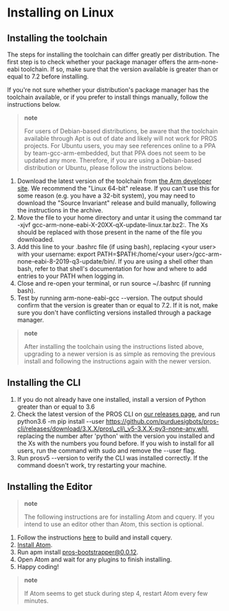 Installing on Linux
===================

Installing the toolchain
------------------------

The steps for installing the toolchain can differ greatly per
distribution. The first step is to check whether your package manager
offers the arm-none-eabi toolchain. If so, make sure that the version
available is greater than or equal to 7.2 before installing.

If you're not sure whether your distribution's package manager has the
toolchain available, or if you prefer to install things manually, follow
the instructions below.

> **note**
>
> For users of Debian-based distributions, be aware that the toolchain
> available through Apt is out of date and likely will not work for PROS
> projects. For Ubuntu users, you may see references online to a PPA by
> team-gcc-arm-embedded, but that PPA does not seem to be updated any
> more. Therefore, if you are using a Debian-based distribution or
> Ubuntu, please follow the instructions below.

1.  Download the latest version of the toolchain from [the Arm developer
    site](https://developer.arm.com/tools-and-software/open-source-software/developer-tools/gnu-toolchain/gnu-rm/downloads).
    We recommend the "Linux 64-bit" release. If you can't use this for
    some reason (e.g. you have a 32-bit system), you may need to
    download the "Source Invariant" release and build manually,
    following the instructions in the archive.
2.  Move the file to your home directory and untar it using the command
    tar -xjvf gcc-arm-none-eabi-X-20XX-qX-update-linux.tar.bz2:. The Xs
    should be replaced with those present in the name of the file you
    downloaded.
3.  Add this line to your .bashrc file (if using bash), replacing
    \<your user\> with your username:
    export PATH=\$PATH:/home/\<your user\>/gcc-arm-none-eabi-8-2019-q3-update/bin/.
    If you are using a shell other than bash, refer to that shell's
    documentation for how and where to add entries to your PATH when
    logging in.
4.  Close and re-open your terminal, or run source \~/.bashrc (if
    running bash).
5.  Test by running arm-none-eabi-gcc --version. The output should
    confirm that the version is greater than or equal to 7.2. If it is
    not, make sure you don't have conflicting versions installed through
    a package manager.

> **note**
>
> After installing the toolchain using the instructions listed above,
> upgrading to a newer version is as simple as removing the previous
> install and following the instructions again with the newer version.

Installing the CLI
------------------

1.  If you do not already have one installed, install a version of
    Python greater than or equal to 3.6
2.  Check the latest version of the PROS CLI on [our releases
    page](https://github.com/purduesigbots/pros-cli3/releases/latest),
    and run
    python3.6 -m pip install --user https://github.com/purduesigbots/pros-cli/releases/download/3.X.X/pros\_cli\_v5-3.X.X-py3-none-any.whl,
    replacing the number after 'python' with the version you installed
    and the Xs with the numbers you found before. If you wish to install
    for all users, run the command with sudo and remove the --user flag.
3.  Run prosv5 --version to verify the CLI was installed correctly. If
    the command doesn't work, try restarting your machine.

Installing the Editor
---------------------

> **note**
>
> The following instructions are for installing Atom and cquery. If you
> intend to use an editor other than Atom, this section is optional.

1.  Follow the instructions
    [here](https://github.com/cquery-project/cquery/wiki/Building-cquery)
    to build and install cquery.
2.  [Install Atom](https://atom.io).
3.  Run apm install pros-bootstrapper@0.0.12.
4.  Open Atom and wait for any plugins to finish installing.
5.  Happy coding!

> **note**
>
> If Atom seems to get stuck during step 4, restart Atom every few
> minutes.
